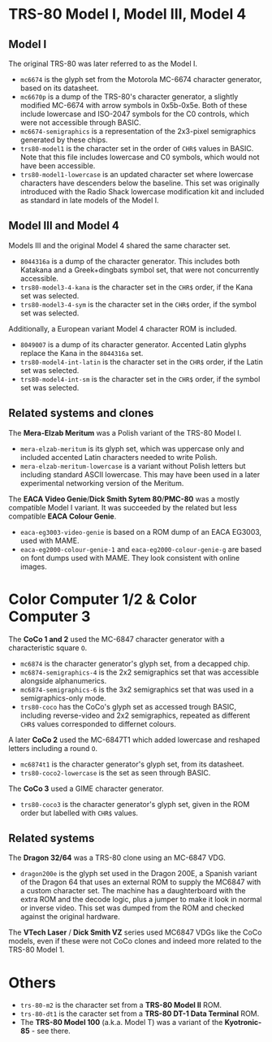 TRS-80 Model I, Model III, Model 4
==================================

Model I
-------

The original TRS-80 was later referred to as the Model I.

- `mc6674` is the glyph set from the Motorola MC-6674 character generator, based on its datasheet.  
- `mc6670p` is a dump of the TRS-80's character generator, a slightly modified MC-6674 with arrow symbols in 0x5b-0x5e.
Both of these include lowercase and ISO-2047 symbols for the C0 controls, which were not accessible through BASIC.  
- `mc6674-semigraphics` is a representation of the 2x3-pixel semigraphics generated by these chips.  
- `trs80-model1` is the character set in the order of `CHR$` values in BASIC. Note that this file includes lowercase and C0 symbols, which would not have been accessible.  
- `trs80-model1-lowercase` is an updated character set where lowercase characters have descenders below the baseline.
   This set was originally introduced with the Radio Shack lowercase modification kit and included as standard in late models of the Model I.


Model III and Model 4
---------------------

Models III and the original Model 4 shared the same character set.
- `8044316a` is a dump of the character generator. This includes both Katakana and a Greek+dingbats symbol set, that were not concurrently accessible.  
- `trs80-model3-4-kana` is the character set in the `CHR$` order, if the Kana set was selected.  
- `trs80-model3-4-sym` is the character set in the `CHR$` order, if the symbol set was selected.  

Additionally, a European variant Model 4 character ROM is included.
- `8049007` is a dump of its character generator. Accented Latin glyphs replace the Kana in the `8044316a` set.  
- `trs80-model4-int-latin` is the character set in the `CHR$` order, if the Latin set was selected.  
- `trs80-model4-int-sm` is the character set in the `CHR$` order, if the symbol set was selected.


Related systems and clones
--------------------------

The **Mera-Elzab Meritum** was a Polish variant of the TRS-80 Model I.
- `mera-elzab-meritum` is its glyph set, which was uppercase only and included accented Latin characters needed to write Polish.  
- `mera-elzab-meritum-lowercase` is a variant without Polish letters but including standard ASCII lowercase. This may have been used in a later experimental networking version of the Meritum.  


The **EACA Video Genie**/**Dick Smith Sytem 80**/**PMC-80** was a mostly compatible Model I variant. It was succeeded by the related but less compatible **EACA Colour Genie**.
- `eaca-eg3003-video-genie` is based on a ROM dump of an EACA EG3003, used with MAME.
- `eaca-eg2000-colour-genie-1` and `eaca-eg2000-colour-genie-g` are based on font dumps used with MAME. They look consistent with online images.


Color Computer 1/2 & Color Computer 3
=====================================

The **CoCo 1 and 2** used the MC-6847 character generator with a characteristic square `O`.
- `mc6874` is the character generator's glyph set, from a decapped chip.  
- `mc6874-semigraphics-4` is the 2x2 semigraphics set that was accessible alongside alphanumerics.  
- `mc6874-semigraphics-6` is the 3x2 semigraphics set that was used in a semigraphics-only mode.
- `trs80-coco` has the CoCo's glyph set as accessed trough BASIC, including reverse-video and 2x2 semigraphics, repeated as different `CHR$` values corresponded to differnet colours.

A later **CoCo 2** used the MC-6847T1 which added lowercase and reshaped letters including a round `O`.
- `mc6874t1` is the character generator's glyph set, from its datasheet.  
- `trs80-coco2-lowercase` is the set as seen through BASIC.

The **CoCo 3** used a GIME character generator.
- `trs80-coco3` is the character generator's glyph set, given in the ROM order but labelled with `CHR$` values.

Related systems
---------------

The **Dragon 32/64** was a TRS-80 clone using an MC-6847 VDG.
- `dragon200e` is the glyph set used in the Dragon 200E, a Spanish variant of the Dragon 64 that uses an external ROM to supply the MC6847 with a custom character set.
  The machine has a daughterboard with the extra ROM and the decode logic, plus a jumper to make it look in normal or inverse video. This set was dumped from the ROM and checked against the original hardware.

The **VTech Laser** / **Dick Smith VZ** series used MC6847 VDGs like the CoCo models, even if these were not CoCo clones and indeed more related to the TRS-80 Model 1.

Others
======

- `trs-80-m2` is the character set from a **TRS-80 Model II** ROM.  
- `trs-80-dt1` is the caracter set from a **TRS-80 DT-1 Data Terminal** ROM.  
- The **TRS-80 Model 100** (a.k.a. Model T) was a variant of the **Kyotronic-85** - see there.
